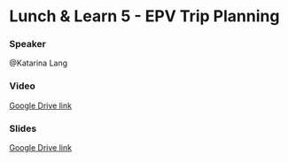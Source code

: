 # Lunch & Learn 5 - EPV Trip Planning

### Speaker
@Katarina Lang

### Video
[Google Drive link](https://drive.google.com/open?id=1Cd6FCsBQ4AoKsZOyobAnG6yIVHpMTqRg)

### Slides
[Google Drive link](https://drive.google.com/open?id=1rSmHGaEdvF-031iWdcivz3ggflUxQ0e5)